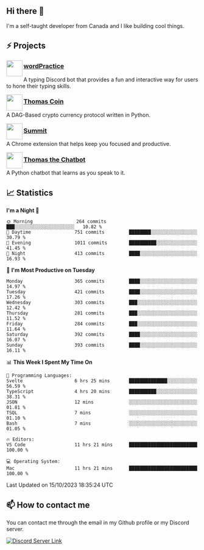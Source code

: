 <h2>Hi there 👋</h2>

<p>I'm a self-taught developer from Canada and I like building cool things.</p>

<h2>⚡ Projects</h2>

<img align="left" src="https://i.imgur.com/BIzs17V.png" width="42" height="42" />
<h3><a target="_blank" href="https://wordpractice.principle.sh/">wordPractice</a></h3>
<p>A typing Discord bot that provides a fun and interactive way for users to hone their typing skills.</p>

<img align="left" src="https://i.imgur.com/4FdQpgN.png" width="42" height="42" />
<h3><a href="https://github.com/principle105/thomas-coin">Thomas Coin</a></h3>
<p>A DAG-Based crypto currency protocol written in Python.</p>

<img align="left" src="https://i.imgur.com/Ly8Atho.png" width="42" height="42" />
<h3><a href="https://summit.sh/">Summit</a></h3>
<p>A Chrome extension that helps keep you focused and productive.</p>

<img align="left" src="https://i.imgur.com/hA9YF2s.png" width="42" height="42" />
<h3><a href="https://github.com/principle105/thomasthechatbot">Thomas the Chatbot</a></h3>
<p>A Python chatbot that learns as you speak to it.</p>

<h2>📈 Statistics</h2>

<!--START_SECTION:waka-->
**I'm a Night 🦉** 

```text
🌞 Morning                264 commits         ███░░░░░░░░░░░░░░░░░░░░░░   10.82 % 
🌆 Daytime                751 commits         ████████░░░░░░░░░░░░░░░░░   30.79 % 
🌃 Evening                1011 commits        ██████████░░░░░░░░░░░░░░░   41.45 % 
🌙 Night                  413 commits         ████░░░░░░░░░░░░░░░░░░░░░   16.93 % 
```
📅 **I'm Most Productive on Tuesday** 

```text
Monday                   365 commits         ████░░░░░░░░░░░░░░░░░░░░░   14.97 % 
Tuesday                  421 commits         ████░░░░░░░░░░░░░░░░░░░░░   17.26 % 
Wednesday                303 commits         ███░░░░░░░░░░░░░░░░░░░░░░   12.42 % 
Thursday                 281 commits         ███░░░░░░░░░░░░░░░░░░░░░░   11.52 % 
Friday                   284 commits         ███░░░░░░░░░░░░░░░░░░░░░░   11.64 % 
Saturday                 392 commits         ████░░░░░░░░░░░░░░░░░░░░░   16.07 % 
Sunday                   393 commits         ████░░░░░░░░░░░░░░░░░░░░░   16.11 % 
```


📊 **This Week I Spent My Time On** 

```text
💬 Programming Languages: 
Svelte                   6 hrs 25 mins       ██████████████░░░░░░░░░░░   56.59 % 
TypeScript               4 hrs 20 mins       ██████████░░░░░░░░░░░░░░░   38.31 % 
JSON                     12 mins             ░░░░░░░░░░░░░░░░░░░░░░░░░   01.81 % 
TSQL                     7 mins              ░░░░░░░░░░░░░░░░░░░░░░░░░   01.10 % 
Bash                     7 mins              ░░░░░░░░░░░░░░░░░░░░░░░░░   01.05 % 

🔥 Editors: 
VS Code                  11 hrs 21 mins      █████████████████████████   100.00 % 

💻 Operating System: 
Mac                      11 hrs 21 mins      █████████████████████████   100.00 % 
```


 Last Updated on 15/10/2023 18:35:24 UTC
<!--END_SECTION:waka-->

<h2>📫 How to contact me</h2>

You can contact me through the email in my Github profile or my Discord server.

[![Discord Server Link](https://dcbadge.vercel.app/api/server/DHnk46C)](https://discord.gg/DHnk46C)

